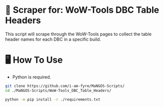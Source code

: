 # 🥭 Scraper for: WoW-Tools DBC Table Headers
This script will scrape through the WoW-Tools pages to collect the table header names for each DBC in a specific build.

# 🖥️ How To Use
* Python is required.
```bash
git clone https://github.com/i-am-fyre/MaNGOS-Scripts/
cd ./MaNGOS-Scripts/WoW-Tools_DBC_Table_Headers/
```
```bash
python -m pip install -r ./requirements.txt
```
